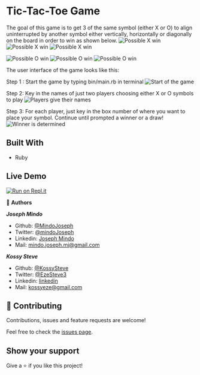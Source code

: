 # Tic-Tac-Toe Game
The goal of this game is to get 3 of the same symbol (either X or O) to align uninterrupted by another symbol either vertically, horizontally or diagonally on the board in order to win as shown below.
![Possible X win](screenshots/win18.png)
![Possible X win](screenshots/win25.png)
![Possible X win](screenshots/win35.png)

![Possible O win](screenshots/win45.png)
![Possible O win](screenshots/win53.png)
![Possible O win](screenshots/win59.png)

The user interface of the game looks like this:

Step 1 : Start the game by typing bin/main.rb in terminal
![Start of the game](screenshots/ui15.png)

Step 2: Key in the names of just two players choosing either X or O symbols to play
![Players give their names](screenshots/ui29.png)

Step 3: For each player, just key in the box number of where you want to place your symbol.
Continue until prompted a winner or a draw!
![Winner is determined](screenshots/ui50.png)

## Built With
- Ruby


## Live Demo
[![Run on Repl.it](https://repl.it/badge/github/KossySteve/TicTac-Toe)](https://repl.it/github/KossySteve/TicTac-Toe)


👤 **Authors**

***Joseph Mindo***
- Github: [@MindoJoseph](https://github.com/Mindo-Joseph)
- Twitter: [@mindoJoseph](https://twitter.com/mindoJoseph)
- Linkedin: [Joseph Mindo](https://www.linkedin.com/in/joseph-mindo-367284132/)
- Mail: mindo.joseph.mj@gmail.com


***Kossy Steve***
- Github: [@KossySteve](https://github.com/KossySteve)
- Twitter: [@EzeSteve3](https://twitter.com/EzeSteve3/)
- Linkedin: [linkedin](https://www.linkedin.com/in/steve-ez-b090ba198/) 
- Mail: kossyeze@gmail.com
## 🤝 Contributing

Contributions, issues and feature requests are welcome!

Feel free to check the [issues page](https://github.com/KossySteve/TicTac-Toe/issues).

## Show your support

Give a ⭐️ if you like this project!
